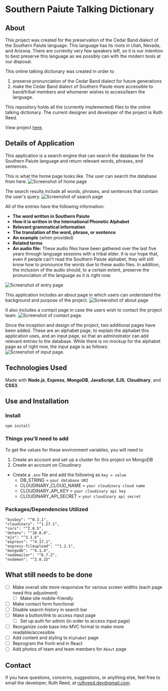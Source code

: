 # Southern Paiute Talking Dictionary

## About
This project was created for the preservation of the Cedar Band dialect of the Southern Paiute language. This language has its roots in Utah, Nevada, and Arizona. There are currently very few speakers left, so it is our intention to best preserve this language as we possibly can with the modern tools at our disposal.

This online talking dictionary was created in order to 
1) preserve pronunciation of the Cedar Band dialect for future generations
2) make the Cedar Band dialect of Southern Paiute more accessible to band/tribal members and whomever wishes to access/learn the language. 

This repository holds all the (currently implemented) files to the online talking dictionary. The current designer and developer of the project is Ruth Reed. 

View project [here](https://southernpaiutedictionary.herokuapp.com/).

## Details of Application
This application is a search engine that can search the database for the Southern Paiute language and return relevant words, phrases, and sentences. 

This is what the home page looks like. The user can search the database from here.
![Screenshot of home page](views\CSS\Images\Homepage.png)

The search results include all words, phrases, and sentences that contain the user's query. 
![Screenshot of search page](views\CSS\Images\SearchPage.png)

All of the entries have the following information:
  - **The word written in Southern Paiute** 
  - **How it is written in the International Phonetic Alphabet**
  - **Relevant grammatical information** 
  - **The translation of the word, phrase, or sentence** 
  - **An example** (when provided) 
  - **Related terms** 
  - **An audio file:** These audio files have been gathered over the last five years through language sessions with a tribal elder. It is our hope that, even if people can't read the Southern Paiute alphabet, they will still know how to pronounce the words due to these audio files. In addition, the inclusion of the audio should, to a certain extent, preserve the pronunciation of the language as it is right now. 

![Screenshot of entry page](views\CSS\Images\WordPage.png)


This application includes an about page in which users can understand the background and purpose of the project.
![Screenshot of about page](views\CSS\Images\AboutPage1.png)

It also includes a contact page in case the users wish to contact the project team. 
![Screenshot of contact page.](views\CSS\Images\ContactPage.png)

Since the inception and design of the project, two additional pages have been added. These are an alphabet page, to explain the alphabet this application uses, and an input page, so that an administrator can add relevant entries to the database. While there is no mockup for the alphabet page as of right now, the input page is as follows:
![Screenshot of input page.](views\CSS\Images\InputPage.png)

## Technologies Used
Made with **Node.js**, **Express**, **MongoDB**, **JavaScript**, **EJS**, **Cloudinary**, and **CSS3**.

## Use and Installation

### Install
 `npm install`
 
### Things you'll need to add
To get the values for these environment variables, you will need to
  1) Create an account and set up a cluster for this project on MongoDB
  2) Create an account on Cloudinary
   
- Create a `.env` file and add the following as `key = value`
  - DB_STRING = `your database URI`
  - CLOUDINARY_CLOUD_NAME = `your cloudinary cloud name`
  - CLOUDINARY_API_KEY = `your cloudinary api key`
  - CLOUDINARY_API_SECRET = `your cloudinary api secret` 


### Packages/Dependencies Utilized
    "busboy": "^0.3.1",
    "cloudinary": "^1.27.1",
    "cors": "^2.8.5",
    "dotenv": "^10.0.0",
    "ejs": "^3.1.6",
    "express": "^4.17.1",
    "express-fileupload": "^1.2.1",
    "mongodb": "^4.1.4",
    "nodemailer": "^6.7.2",
    "nodemon": "^2.0.15"
    
## What still needs to be done
- [ ] Make overall site more responsive for various screen widths (each page need this adjustment)
  - [ ] Make site mobile-friendly
- [ ] Make contact form functional
- [ ] Disable search history in search bar
- [ ] Make a button/link to access input page
  - [ ] Set up auth for admin (in order to access input page)
- [ ] Reorganize code base into MVC format to make more readable/accessible
- [ ] Add content and styling to `Alphabet` page
- [ ] Reprogram the front-end in React
- [ ] Add photos of team and team members for `About` page

## Contact
If you have questions, concerns, suggestions, or anything else, feel free to email the developer, Ruth Reed, at [ruthreed.dev@gmail.com](mailto:ruthreed.dev@gmail.com).
